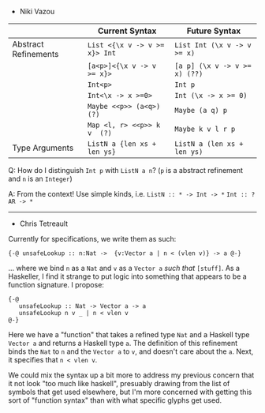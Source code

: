 - Niki Vazou

|                      | Current Syntax                | Future Syntax                 |
|----------------------|-------------------------------|-------------------------------|
| Abstract Refinements | `List <{\x v -> v >= x}> Int` | `List Int (\x v -> v >= x)`   |
|                      | `[a<p>]<{\x v -> v >= x}>`    | `[a p] (\x v -> v >= x) (??)` |
|                      | `Int<p>`                      | `Int p`                       |
|                      | `Int<\x -> x >=0>`            | `Int (\x -> x >= 0)`          |
|                      | `Maybe <<p>> (a<q>) (?)`      | `Maybe (a q) p`               |
|                      | `Map <l, r> <<p>> k v  (?)`   | `Maybe k v l r p`             |
| Type Arguments       | `ListN a {len xs + len ys}`   | `ListN a (len xs + len ys)`   |

Q: How do I distinguish `Int p` with `ListN a n`?
(`p` is a abstract refinement and `n` is an `Integer`)

A: From the context!
Use simple kinds, i.e.
`ListN :: * -> Int -> *`
`Int :: ?AR -> *`

----------------------------

- Chris Tetreault

Currently for specifications, we write them as such:

`{-@ unsafeLookup :: n:Nat ->  {v:Vector a | n < (vlen v)} -> a @-}`

... where we bind `n` as a `Nat` and `v` as a `Vector a` _such that_ `[stuff]`. As a Haskeller, I find it strange to put logic into something that appears to be a function signature. I propose:

```
{-@
   unsafeLookup :: Nat -> Vector a -> a
   unsafeLookup n v _ | n < vlen v
@-}
```

Here we have a "function" that takes a refined type `Nat` and a Haskell type `Vector a` and returns a Haskell type `a`. The definition of this refinement binds the `Nat` to `n` and the `Vector a` to `v`, and doesn't care about the `a`. Next, it specifies that `n < vlen v`.

We could mix the syntax up a bit more to address my previous concern that it not look "too much like haskell", presuably drawing from the list of symbols that get used elsewhere, but I'm more concerned with getting this sort of "function syntax" than with what specific glyphs get used.
